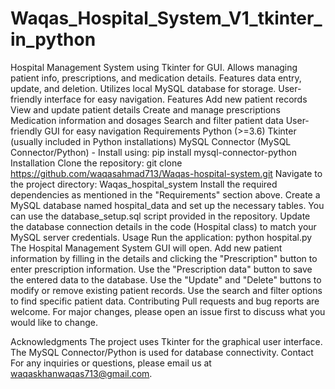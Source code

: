 # Waqas_Hospital_System_V1_tkinter_in_python
Hospital Management System using Tkinter for GUI. Allows managing patient info, prescriptions, and medication details. Features data entry, update, and deletion. Utilizes local MySQL database for storage. User-friendly interface for easy navigation.
Features
Add new patient records
View and update patient details
Create and manage prescriptions
Medication information and dosages
Search and filter patient data
User-friendly GUI for easy navigation
Requirements
Python (>=3.6)
Tkinter (usually included in Python installations)
MySQL Connector (MySQL Connector/Python) - Install using: pip install mysql-connector-python
Installation
Clone the repository: git clone https://github.com/waqasahmad713/Waqas-hospital-system.git
Navigate to the project directory: Waqas_hospital_system
Install the required dependencies as mentioned in the "Requirements" section above.
Create a MySQL database named hospital_data and set up the necessary tables. You can use the database_setup.sql script provided in the repository.
Update the database connection details in the code (Hospital class) to match your MySQL server credentials.
Usage
Run the application: python hospital.py
The Hospital Management System GUI will open.
Add new patient information by filling in the details and clicking the "Prescription" button to enter prescription information.
Use the "Prescription data" button to save the entered data to the database.
Use the "Update" and "Delete" buttons to modify or remove existing patient records.
Use the search and filter options to find specific patient data.
Contributing
Pull requests and bug reports are welcome. For major changes, please open an issue first to discuss what you would like to change.

Acknowledgments
The project uses Tkinter for the graphical user interface.
The MySQL Connector/Python is used for database connectivity.
Contact
For any inquiries or questions, please email us at waqaskhanwaqas713@gmail.com.

